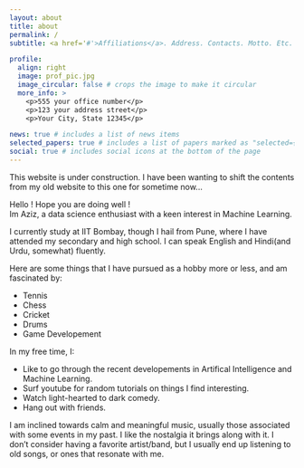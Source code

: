 ```yaml
---
layout: about
title: about
permalink: /
subtitle: <a href='#'>Affiliations</a>. Address. Contacts. Motto. Etc.

profile:
  align: right
  image: prof_pic.jpg
  image_circular: false # crops the image to make it circular
  more_info: >
    <p>555 your office number</p>
    <p>123 your address street</p>
    <p>Your City, State 12345</p>

news: true # includes a list of news items
selected_papers: true # includes a list of papers marked as "selected={true}"
social: true # includes social icons at the bottom of the page
---
```


This website is under construction. I have been wanting to shift the contents from my old website to this one for sometime now...   

Hello ! Hope you are doing well !  
Im Aziz, a data science enthusiast with a keen interest in Machine Learning.  

I currently study at IIT Bombay, though I hail from Pune, where I have attended my secondary and high school. I can speak English and Hindi(and Urdu, somewhat) fluently.

Here are some things that I have pursued as a hobby more or less, and am fascinated by: 
* Tennis
* Chess
* Cricket
* Drums
* Game Developement

In my free time, I:
* Like to go through the recent developements in Artifical Intelligence and Machine Learning.
* Surf youtube for random tutorials on things I find interesting.
* Watch light-hearted to dark comedy.
* Hang out with friends.

I am inclined towards calm and meaningful music, usually those associated with some events in my past. I like the nostalgia it brings along with it.
I don’t consider having a favorite artist/band, but I usually end up listening to old songs, or ones that resonate with me.
